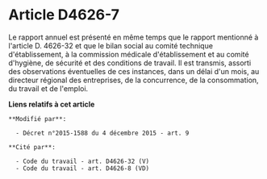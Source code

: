 # Article D4626-7

Le rapport annuel est présenté en même temps que le rapport mentionné à l'article D. 4626-32 et que le bilan social au comité
technique d'établissement, à la commission médicale d'établissement et au comité d'hygiène, de sécurité et des conditions de
travail. Il est transmis, assorti des observations éventuelles de ces instances, dans un délai d'un mois, au directeur
régional des entreprises, de la concurrence, de la consommation, du travail et de l'emploi.

**Liens relatifs à cet article**

	**Modifié par**:

	  - Décret n°2015-1588 du 4 décembre 2015 - art. 9

	**Cité par**:

	  - Code du travail - art. D4626-32 (V)
	  - Code du travail - art. D4626-8 (VD)
